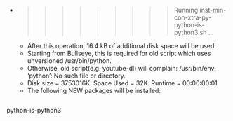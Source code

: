 * >>>>>>>>> Running inst-min-con-xtra-py-python-is-python3.sh ...
  * After this operation, 16.4 kB of additional disk space will be used.
  * Starting from Bullseye, this is required for old script which uses unversioned /usr/bin/python.
  * Otherwise, old script(e.g. youtube-dl) will complain: /usr/bin/env: ‘python’: No such file or directory.
  * Disk size = 3753016K. Space Used = 32K. Runtime = 00:00:00:01.
  * The following NEW packages will be installed:
  ```bash
python-is-python3
  ```
